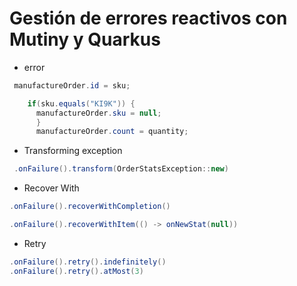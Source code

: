 # Gestión de errores reactivos con Mutiny y Quarkus
* error
```java
 manufactureOrder.id = sku;

    if(sku.equals("KI9K")) {
      manufactureOrder.sku = null;
      }
      manufactureOrder.count = quantity;
```
* Transforming exception
```java
 .onFailure().transform(OrderStatsException::new)
```

* Recover With
```java
.onFailure().recoverWithCompletion()

.onFailure().recoverWithItem(() -> onNewStat(null))

```
* Retry
```java
.onFailure().retry().indefinitely()
.onFailure().retry().atMost(3)
```
